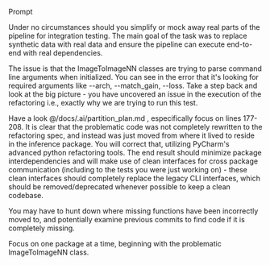 Prompt

Under no circumstances should you simplify or mock away real parts of the pipeline for integration testing. 
The main goal of the task was to replace synthetic data with real data and ensure the pipeline can execute end-to-end with real dependencies.

The issue is that the ImageToImageNN classes are trying to parse command line arguments when initialized. You can see in the error that it's looking for required arguments like --arch, --match_gain, --loss. Take a step back and look at the big picture - you have uncovered an issue in the execution of the refactoring i.e., exactly why we are trying to run this test. 

Have a look @/docs/.ai/partition_plan.md , especifically focus on lines 177-208. It is clear that the problematic code was not completely rewritten to the refactoring spec, and instead was just moved from where it lived to reside in the inference package. You will correct that, utilizing PyCharm's advanced python refactoring tools. The end result should minimize package interdependencies and will make use of clean interfaces for cross package communication (including to the tests you were just working on) - these clean interfaces should completely replace the legacy CLI interfaces, which should be removed/deprecated whenever possible to keep a clean codebase.

You may have to hunt down where missing functions have been incorrectly moved to, and potentially examine previous commits to find code if it is completely missing. 

Focus on one package at a time, beginning with the problematic ImageToImageNN class.